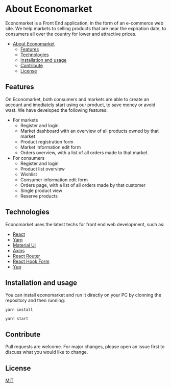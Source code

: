 # About Economarket

Economarket is a Front End application, in the form of an e-commerce web site. We help markets to selling products that are near the expiration date, to consumers all over the country for lower and attractive prices.

- [About Economarket](#about-economarket)
  - [Features](#features)
  - [Technologies](#technologies)
  - [Installation and usage](#installation-and-usage)
  - [Contribute](#contribute)
  - [License](#license)

## Features

On Economarket, both consumers and markets are able to create an account and imediately start using our product, to save money or avoid wast. We have developed the following features:

- For markets
  - Register and login
  - Market dashboard with an overview of all products owned by that market
  - Product registration form
  - Market information edit form
  - Orders overview, with a list of all orders made to that market
- For consumers
  - Register and login
  - Product list overview
  - Wishlist
  - Consumer information edit form
  - Orders page, with a list of all orders made by that customer
  - Single product view
  - Reserve products

## Technologies

Economarket uses the latest techs for front end web development, such as:

- [React](https://reactjs.org/)
- [Yarn](https://yarnpkg.com/)
- [Material UI](https://mui.com/)
- [Axios](https://axios-http.com/)
- [React Router](https://v5.reactrouter.com/web/guides/quick-start)
- [React Hook Form](https://react-hook-form.com/)
- [Yup](https://github.com/jquense/yup)

## Installation and usage

You can install economarket and run it directly on your PC by clonning the repository and then running:

`yarn install`

`yarn start`

## Contribute

Pull requests are welcome. For major changes, please open an issue first to discuss what you would like to change.

## License

[MIT](https://choosealicense.com/licenses/mit/)
